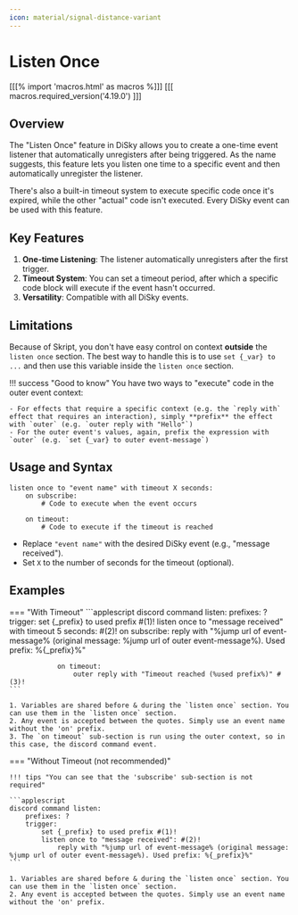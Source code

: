 ```yaml
---
icon: material/signal-distance-variant
---
```


# Listen Once

[[[% import 'macros.html' as macros %]]]
[[[ macros.required_version('4.19.0') ]]]

## Overview

The "Listen Once" feature in DiSky allows you to create a one-time event listener that automatically unregisters after being triggered. As the name suggests, this feature lets you listen one time to a specific event and then automatically unregister the listener.

There's also a built-in timeout system to execute specific code once it's expired, while the other "actual" code isn't executed. Every DiSky event can be used with this feature.

## Key Features

1. **One-time Listening**: The listener automatically unregisters after the first trigger.
2. **Timeout System**: You can set a timeout period, after which a specific code block will execute if the event hasn't occurred.
3. **Versatility**: Compatible with all DiSky events.

## Limitations

Because of Skript, you don't have easy control on context **outside** the `listen once` section. The best way to handle this is to use `set {_var} to ...` and then use this variable inside the `listen once` section.

!!! success "Good to know"
    You have two ways to "execute" code in the outer event context:

    - For effects that require a specific context (e.g. the `reply with` effect that requires an interaction), simply **prefix** the effect with `outer` (e.g. `outer reply with "Hello"`)
    - For the outer event's values, again, prefix the expression with `outer` (e.g. `set {_var} to outer event-message`)

## Usage and Syntax

```applescript
listen once to "event name" with timeout X seconds:
    on subscribe:
        # Code to execute when the event occurs
    
    on timeout:
        # Code to execute if the timeout is reached
```

- Replace `"event name"` with the desired DiSky event (e.g., "message received").
- Set `X` to the number of seconds for the timeout (optional).

## Examples

=== "With Timeout"
    ```applescript
    discord command listen:
        prefixes: ?
        trigger:
            set {_prefix} to used prefix #(1)!
            listen once to "message received" with timeout 5 seconds: #(2)!
            on subscribe:
                reply with "%jump url of event-message% (original message: %jump url of outer event-message%). Used prefix: %{_prefix}%"

                on timeout:
                    outer reply with "Timeout reached (%used prefix%)" #(3)!
    ```

    1. Variables are shared before & during the `listen once` section. You can use them in the `listen once` section.
    2. Any event is accepted between the quotes. Simply use an event name without the 'on' prefix.
    3. The `on timeout` sub-section is run using the outer context, so in this case, the discord command event.

=== "Without Timeout (not recommended)"

    !!! tips "You can see that the 'subscribe' sub-section is not required"
    
    ```applescript
    discord command listen:
        prefixes: ?
        trigger:
            set {_prefix} to used prefix #(1)!
            listen once to "message received": #(2)!
                reply with "%jump url of event-message% (original message: %jump url of outer event-message%). Used prefix: %{_prefix}%"
    ```

    1. Variables are shared before & during the `listen once` section. You can use them in the `listen once` section.
    2. Any event is accepted between the quotes. Simply use an event name without the 'on' prefix.

